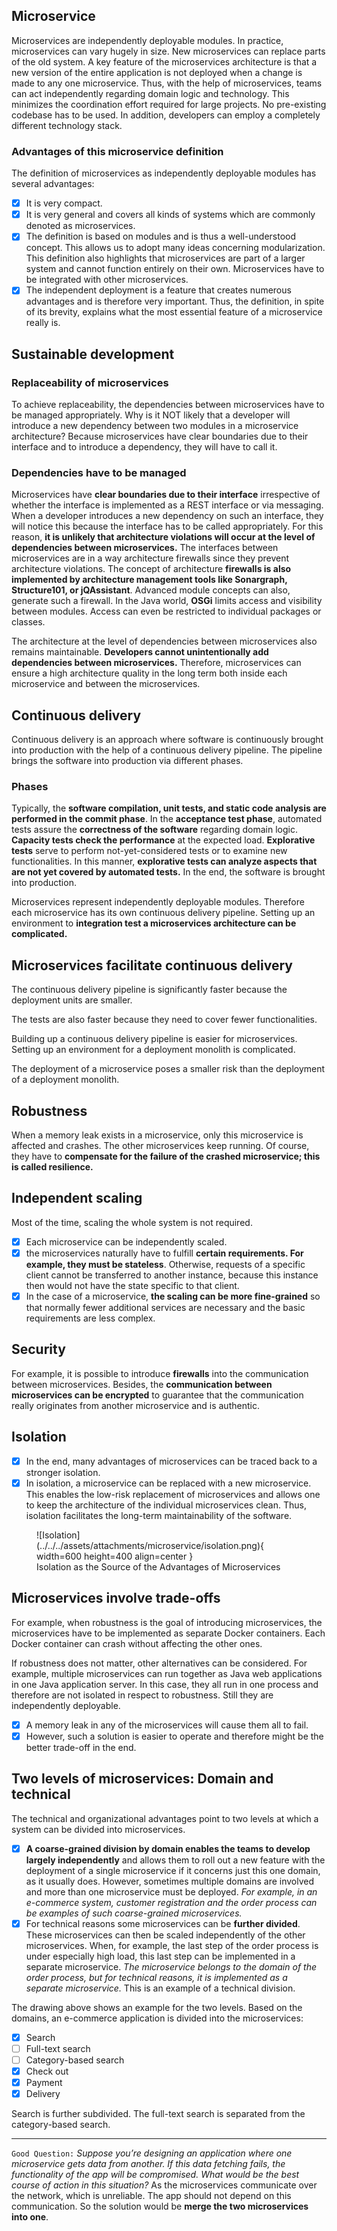 ## Microservice

Microservices are independently deployable modules. In practice, microservices can vary hugely in size. New microservices can replace parts of the old system.
A key feature of the microservices architecture is that a new version of the entire application is not deployed when a change is made to any one microservice.
Thus, with the help of microservices, teams can act independently regarding domain logic and technology. This minimizes the coordination effort required for large projects.
No pre-existing codebase has to be used. In addition, developers can employ a completely different technology stack.

### Advantages of this microservice definition

The definition of microservices as independently deployable modules has several advantages:

- [x] It is very compact.
- [x] It is very general and covers all kinds of systems which are commonly denoted as microservices.
- [x] The definition is based on modules and is thus a well-understood concept. This allows us to adopt many ideas concerning modularization. This definition also highlights that microservices are part of a larger system and cannot function entirely on their own. Microservices have to be integrated with other microservices.
- [x] The independent deployment is a feature that creates numerous advantages and is therefore very important. Thus, the definition, in spite of its brevity, explains what the most essential feature of a microservice really is.

## Sustainable development 
### Replaceability of microservices
To achieve replaceability, the dependencies between microservices have to be managed appropriately.
Why is it NOT likely that a developer will introduce a new dependency between two modules in a microservice architecture?
Because microservices have clear boundaries due to their interface and to introduce a dependency, they will have to call it.

### Dependencies have to be managed 
Microservices have **clear boundaries due to their interface** irrespective of whether the interface is implemented as a REST interface or via messaging.
When a developer introduces a new dependency on such an interface, they will notice this because the interface has to be called appropriately. For this reason, **it is unlikely that architecture violations will occur at the level of dependencies between microservices.**
The interfaces between microservices are in a way architecture firewalls since they prevent architecture violations. The concept of architecture **firewalls is also implemented by architecture management tools like Sonargraph, Structure101, or jQAssistant**. Advanced module concepts can also, generate such a firewall. In the Java world, **OSGi** limits access and visibility between modules. Access can even be restricted to individual packages or classes.

The architecture at the level of dependencies between microservices also remains maintainable. **Developers cannot unintentionally add dependencies between microservices.** Therefore, microservices can ensure a high architecture quality in the long term both inside each microservice and between the microservices.

## Continuous delivery 
Continuous delivery is an approach where software is continuously brought into production with the help of a continuous delivery pipeline. The pipeline brings the software into production via different phases.

### Phases
Typically, the **software compilation, unit tests, and static code analysis are performed in the commit phase**.
 In the **acceptance test phase**, automated tests assure the **correctness of the software** regarding domain logic.
    **Capacity tests check the performance** at the expected load.
**Explorative tests** serve to perform not-yet-considered tests or to examine new functionalities. In this manner, **explorative tests can analyze aspects that are not yet covered by automated tests.**
In the end, the software is brought into production.

Microservices represent independently deployable modules. Therefore each microservice has its own continuous delivery pipeline.
Setting up an environment to **integration test a microservices architecture can be complicated.**

## Microservices facilitate continuous delivery
The continuous delivery pipeline is significantly faster because the deployment units are smaller. 

The tests are also faster because they need to cover fewer functionalities.

Building up a continuous delivery pipeline is easier for microservices. Setting up an environment for a deployment monolith is complicated.

The deployment of a microservice poses a smaller risk than the deployment of a deployment monolith.

## Robustness
When a memory leak exists in a microservice, only this microservice is affected and crashes. The other microservices keep running. Of course, they have to **compensate for the failure of the crashed microservice; this is called resilience.**

## Independent scaling 
Most of the time, scaling the whole system is not required. 

- [x] Each microservice can be independently scaled.
- [x] the microservices naturally have to fulfill **certain requirements. For example, they must be stateless**. Otherwise, requests of a specific client cannot be transferred to another instance, because this instance then would not have the state specific to that client.
- [x] In the case of a microservice, **the scaling can be more fine-grained** so that normally fewer additional services are necessary and the basic requirements are less complex.

## Security 
For example, it is possible to introduce **firewalls** into the communication between microservices.
Besides, the **communication between microservices can be encrypted** to guarantee that the communication really originates from another microservice and is authentic.

## Isolation 
- [x] In the end, many advantages of microservices can be traced back to a stronger isolation.
- [x] In isolation, a microservice can be replaced with a new microservice. This enables the low-risk replacement of microservices and allows one to keep the architecture of the individual microservices clean. Thus, isolation facilitates the long-term maintainability of the software.

<figure markdown>
![Isolation](../../../assets/attachments/microservice/isolation.png){ width=600 height=400 align=center }
<figcaption>Isolation as the Source of the Advantages of Microservices</figcaption>
</figure>

## Microservices involve trade-offs

For example, when robustness is the goal of introducing microservices, the microservices have to be implemented as separate Docker containers.
        Each Docker container can crash without affecting the other ones.

If robustness does not matter, other alternatives can be considered. For example, multiple microservices can run together as Java web applications in one Java application server. In this case, they all run in one process and therefore are not isolated in respect to robustness. Still they are independently deployable.
- [x] A memory leak in any of the microservices will cause them all to fail.
- [x] However, such a solution is easier to operate and therefore might be the better trade-off in the end.

## Two levels of microservices: Domain and technical
The technical and organizational advantages point to two levels at which a system can be divided into microservices.

- [x] **A coarse-grained division by domain enables the teams to develop largely independently** and allows them to roll out a new feature with the deployment of a single microservice if it concerns just this one domain, as it usually does. However, sometimes multiple domains are involved and more than one microservice must be deployed.
*For example, in an e-commerce system, customer registration and the order process can be examples of such coarse-grained microservices.*
- [x] For technical reasons some microservices can be **further divided**. These microservices can then be scaled independently of the other microservices. When, for example, the last step of the order process is under especially high load, this last step can be implemented in a separate microservice. *The microservice belongs to the domain of the order process, but for technical reasons, it is implemented as a separate microservice.* This is an example of a technical division.

The drawing above shows an example for the two levels. Based on the domains, an e-commerce application is divided into the microservices:

- [x] Search
- [ ] Full-text search
- [ ] Category-based search
- [x] Check out
- [x] Payment
- [x] Delivery

Search is further subdivided. The full-text search is separated from the category-based search.

---

`Good Question:`
*Suppose you’re designing an application where one microservice gets data from another. If this data fetching fails, the functionality of the app will be compromised. What would be the best course of action in this situation?*
As the microservices communicate over the network, which is unreliable. The app should not depend on this communication. So the solution would be **merge the two microservices into one**.


